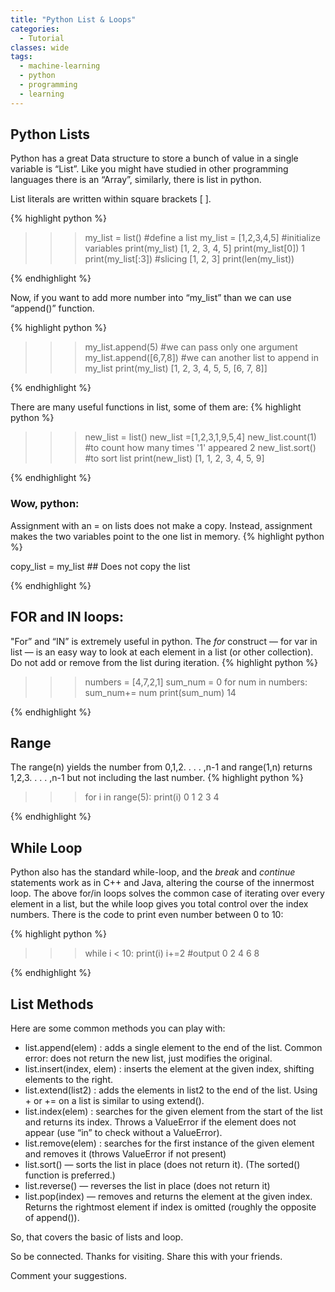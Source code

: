 ```yaml
---
title: "Python List & Loops"
categories:
  - Tutorial
classes: wide
tags:
  - machine-learning
  - python
  - programming
  - learning
---
```


## Python Lists

Python has a great Data structure to store a bunch of value in a single variable is “List”. Like you might have studied in other programming languages there is an “Array”, similarly, there is list in python.

List literals are written within square brackets [ ].

{% highlight python %}

>>>my_list = list() #define a list
>>>my_list = [1,2,3,4,5] #initialize variables
>>>print(my_list)
[1, 2, 3, 4, 5]
>>>print(my_list[0])
1
>>>print(my_list[:3]) #slicing
[1, 2, 3]
>>>print(len(my_list))

{% endhighlight %}

Now, if you want to add more number into “my_list” than we can use “append()” function.

{% highlight python %}

>>>my_list.append(5)  #we can pass only one argument
>>>my_list.append([6,7,8]) #we can another list to append in my_list
>>>print(my_list)
[1, 2, 3, 4, 5, 5, [6, 7, 8]]

{% endhighlight %}


There are many useful functions in list, some of them are:
{% highlight python %}

>>>new_list = list()
>>>new_list =[1,2,3,1,9,5,4]
>>>new_list.count(1) #to count how many times '1' appeared
2
>>>new_list.sort() #to sort list
>>>print(new_list)
[1, 1, 2, 3, 4, 5, 9]

{% endhighlight %}

### Wow, python:

Assignment with an = on lists does not make a copy. Instead, assignment makes the two variables point to the one list in memory.
{% highlight python %}

copy_list = my_list ## Does not copy the list

{% endhighlight %}



<script async src="https://pagead2.googlesyndication.com/pagead/js/adsbygoogle.js"></script>
<!-- horizontal -->
<ins class="adsbygoogle"
     style="display:block"
     data-ad-client="ca-pub-2975147576456254"
     data-ad-slot="4059282902"
     data-ad-format="auto"
     data-full-width-responsive="true"></ins>
<script>
     (adsbygoogle = window.adsbygoogle || []).push({});
</script>

## FOR and IN loops:

"For” and “IN” is extremely useful in python. The *for* construct — for var in list — is an easy way to look at each element in a list (or other collection). Do not add or remove from the list during iteration.
{% highlight python %}

>>>numbers = [4,7,2,1]
>>>sum_num = 0
>>>for num in numbers:
    sum_num+= num
>>>print(sum_num)
14

{% endhighlight %}

## Range

The range(n) yields the number from 0,1,2. . . . ,n-1 and range(1,n) returns 1,2,3. . . . ,n-1 but not including the last number.
{% highlight python %}

>>> for i in range(5):
    print(i)
0
1
2
3
4

{% endhighlight %}

## While Loop

Python also has the standard while-loop, and the *break* and *continue* statements work as in C++ and Java, altering the course of the innermost loop. The above for/in loops solves the common case of iterating over every element in a list, but the while loop gives you total control over the index numbers. There is the code to print even number between 0 to 10:


{% highlight python %}
>>> while i &lt; 10:
    print(i)
    i+=2
#output
0
2
4
6
8

{% endhighlight %}

## List Methods

Here are some common methods you can play with:

- list.append(elem) : adds a single element to the end of the list. Common error: does not return the new list, just modifies the original.
- list.insert(index, elem) : inserts the element at the given index, shifting elements to the right.
- list.extend(list2) : adds the elements in list2 to the end of the list. Using + or += on a list is similar to using extend().
- list.index(elem) : searches for the given element from the start of the list and returns its index. Throws a ValueError if the element does not appear (use “in” to check without a ValueError).
- list.remove(elem) : searches for the first instance of the given element and removes it (throws ValueError if not present)
- list.sort() — sorts the list in place (does not return it). (The sorted() function is preferred.)
- list.reverse() — reverses the list in place (does not return it)
- list.pop(index) — removes and returns the element at the given index. Returns the rightmost element if index is omitted (roughly the opposite of append()).

So, that covers the basic of lists and loop.

So be connected. Thanks for visiting. Share this with your friends.

Comment your suggestions.


<script async src="https://pagead2.googlesyndication.com/pagead/js/adsbygoogle.js"></script>
<!-- horizontal -->
<ins class="adsbygoogle"
     style="display:block"
     data-ad-client="ca-pub-2975147576456254"
     data-ad-slot="4059282902"
     data-ad-format="auto"
     data-full-width-responsive="true"></ins>
<script>
     (adsbygoogle = window.adsbygoogle || []).push({});
</script>

